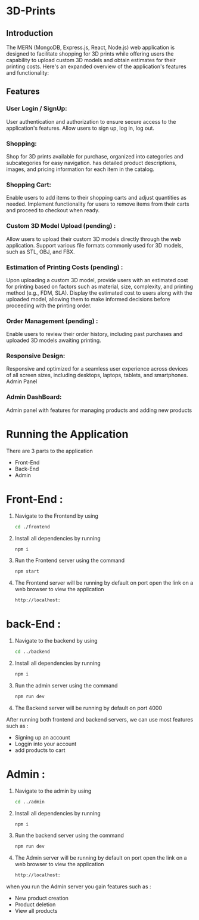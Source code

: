 # 3D-Prints

## Introduction

The MERN (MongoDB, Express.js, React, Node.js) web application is designed to facilitate shopping for 3D prints while offering users the capability to upload custom 3D models and obtain estimates for their printing costs. Here's an expanded overview of the application's features and functionality:

## Features

### User Login / SignUp:
User authentication and authorization to ensure secure access to the application's features.
Allow users to sign up, log in, log out.

### Shopping:
Shop for 3D prints available for purchase, organized into categories and subcategories for easy navigation.
has detailed product descriptions, images, and pricing information for each item in the catalog.

### Shopping Cart:
Enable users to add items to their shopping carts and adjust quantities as needed.
Implement functionality for users to remove items from their carts and proceed to checkout when ready.

### Custom 3D Model Upload (pending) :
Allow users to upload their custom 3D models directly through the web application.
Support various file formats commonly used for 3D models, such as STL, OBJ, and FBX.

### Estimation of Printing Costs (pending) :
Upon uploading a custom 3D model, provide users with an estimated cost for printing based on factors such as material, size, complexity, and printing method (e.g., FDM, SLA).
Display the estimated cost to users along with the uploaded model, allowing them to make informed decisions before proceeding with the printing order.

### Order Management (pending) :
Enable users to review their order history, including past purchases and uploaded 3D models awaiting printing.

### Responsive Design:
Responsive and optimized for a seamless user experience across devices of all screen sizes, including desktops, laptops, tablets, and smartphones.
Admin Panel

### Admin DashBoard:
Admin panel with features for managing products and adding new products

# Running the Application

There are 3 parts to the application

* Front-End
* Back-End
* Admin

# Front-End :
1. Navigate to the Frontend by using
   
   ```bash
   cd ./frontend
   ```
   
2. Install all dependencies by running
   
   ```bash
   npm i 
   ```
   
3. Run the Frontend server using the command

   ```bash
   npm start
   ```

4. The Frontend server will be running by default on port 
   open the link on a web browser to view the application

   ```bash
   http://localhost:
   ```

# back-End :
1. Navigate to the backend by using
   
   ```bash
   cd ../backend
   ```
   
2. Install all dependencies by running
   
   ```bash
   npm i 
   ```
   
3. Run the admin server using the command

   ```bash
   npm run dev
   ```
4. The Backend server will be running by default on port 4000 
       
After running both frontend and backend servers, we can use most features such as :
* Signing up an account
* Loggin into your account
* add products to cart


    
# Admin :
1. Navigate to the admin by using
   
   ```bash
   cd ../admin
   ```
   
2. Install all dependencies by running
   
   ```bash
   npm i 
   ```
   
3. Run the backend server using the command

   ```bash
   npm run dev
   ```
4. The Admin server will be running by default on port 
   open the link on a web browser to view the application

   ```bash
   http://localhost:
   ```
   
    

when you run the Admin server you gain features such as :
* New product creation
* Product deletion
* View all products







